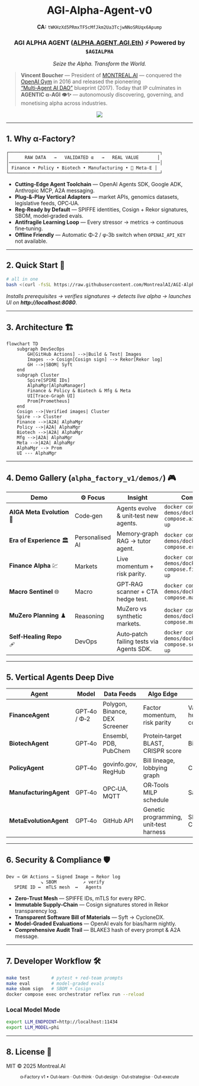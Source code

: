 
<!-- ========================================================================
  2025‑04‑23 — α‑Factory v1 README
  ======================================================================== -->

<h1 align="center">AGI‑Alpha‑Agent‑v0</h1>
<p align="center"><strong>CA:</strong> <code>tWKHzXd5PRmxTF5cMfJkm2Ua3TcjwNNoSRUqx6Apump</code></p>
<h3 align="center">AGI ALPHA AGENT (<a href="https://app.ens.domains/name/alpha.agent.agi.eth">ALPHA.AGENT.AGI.Eth</a>) ⚡ Powered by <code>$AGIALPHA</code></h3>
<p align="center"><em>Seize the Alpha. Transform the World.</em></p>

> **Vincent Boucher** — President of <a href="https://www.montreal.ai">MONTREAL.AI</a> — conquered the <a href="https://web.archive.org/web/20170929214241/https://gym.openai.com/read-only.html">OpenAI Gym</a> in 2016 and released the pioneering <a href="https://www.quebecartificialintelligence.com/priorart">“Multi‑Agent AI DAO”</a> blueprint (2017). Today that IP culminates in **AGENTIC α‑AGI 👁️✨** — autonomously discovering, governing, and monetising alpha across industries.

<p align="center">
  <a href="https://htmlpreview.github.io/?https://raw.githubusercontent.com/MontrealAI/AGI-Alpha-Agent-v0/main/deploy_sovereign_agentic_agialpha_agent_v0.html">
    <img src="https://img.shields.io/badge/LAUNCH-ALPHA%20EXPLORER-0a84ff?logo=thunderbird&style=for-the-badge">
  </a>
</p>

---

## 1. Why α‑Factory?  

```
┌─────────────────────────────────────────────────────────┐
│      RAW DATA   →   VALIDATED α   →   REAL VALUE       │
│─────────────────────────────────────────────────────────│
│ Finance • Policy • Biotech • Manufacturing • 🧬 Meta‑E │
└─────────────────────────────────────────────────────────┘
```

* **Cutting‑Edge Agent Toolchain** — OpenAI Agents SDK, Google ADK, Anthropic MCP, A2A messaging.
* **Plug‑&‑Play Vertical Adapters** — market APIs, genomics datasets, legislative feeds, OPC‑UA.
* **Reg‑Ready by Default** — SPIFFE identities, Cosign + Rekor signatures, SBOM, model‑graded evals.
* **Antifragile Learning Loop** — Every stressor → metrics → continuous fine‑tuning.
* **Offline Friendly** — Automatic Φ‑2 / φ‑3b switch when `OPENAI_API_KEY` not available.

---

## 2. Quick Start 🚀

```bash
# all in one
bash <(curl -fsSL https://raw.githubusercontent.com/MontrealAI/AGI-Alpha-Agent-v0/blob/main/alpha_factory_v1/install_alpha_factory_pro.sh)
```

*Installs prerequisites → verifies signatures → detects live alpha → launches UI on **http://localhost:8080***.

---

## 3. Architecture 🏗️

```mermaid
flowchart TD
    subgraph DevSecOps
        GH[GitHub Actions] -->|Build & Test| Images
        Images --> Cosign[Cosign sign] --> Rekor[Rekor log]
        GH -->|SBOM| Syft
    end
    subgraph Cluster
        Spire[SPIRE IDs]
        AlphaMgr[AlphaManager]
        Finance & Policy & Biotech & Mfg & Meta
        UI[Trace‑Graph UI]
        Prom[Prometheus]
    end
    Cosign -->|Verified images| Cluster
    Spire --> Cluster
    Finance -->|A2A| AlphaMgr
    Policy -->|A2A| AlphaMgr
    Biotech -->|A2A| AlphaMgr
    Mfg -->|A2A| AlphaMgr
    Meta -->|A2A| AlphaMgr
    AlphaMgr --> Prom
    UI --- AlphaMgr
```

---

## 4. Demo Gallery (`alpha_factory_v1/demos/`) 🎮

| Demo | ⚙️ Focus | Insight | Command |
|------|---------|---------|---------|
| **AIGA Meta Evolution** 🧬 | Code‑gen | Agents evolve & unit‑test new agents. | `docker compose -f demos/docker-compose.aiga_meta.yml up` |
| **Era of Experience** 🏛️ | Personalised AI | Memory‑graph RAG → tutor agent. | `docker compose -f demos/docker-compose.era.yml up` |
| **Finance Alpha** 💹 | Markets | Live momentum + risk parity. | `docker compose -f demos/docker-compose.finance.yml up` |
| **Macro Sentinel** 🌐 | Macro | GPT‑RAG scanner + CTA hedge test. | `docker compose -f demos/docker-compose.macro.yml up` |
| **MuZero Planning** ♟️ | Reasoning | MuZero vs synthetic markets. | `docker compose -f demos/docker-compose.muzero.yml up` |
| **Self‑Healing Repo** 🩹 | DevOps | Auto‑patch failing tests via Agents SDK. | `docker compose -f demos/docker-compose.selfheal.yml up` |

---

## 5. Vertical Agents Deep Dive

| Agent | Model | Data Feeds | Algo Edge | Guard‑rails |
|-------|-------|-----------|-----------|-------------|
| **FinanceAgent** | GPT‑4o / Φ‑2 | Polygon, Binance, DEX Screener | Factor momentum, risk parity | VaR limit, human‑in‑the‑loop confirm |
| **BiotechAgent** | GPT‑4o | Ensembl, PDB, PubChem | Protein‑target BLAST, CRISPR score | Bio‑safety triage |
| **PolicyAgent** | GPT‑4o | govinfo.gov, RegHub | Bill lineage, lobbying graph | COI log, bias eval |
| **ManufacturingAgent** | GPT‑4o | OPC‑UA, MQTT | OR‑Tools MILP schedule | Safety FMEA |
| **MetaEvolutionAgent** | GPT‑4o | GitHub API | Genetic programming, unit‑test harness | SBOM diff + Cosign gate |

---

## 6. Security & Compliance 🛡️

```text
Dev → GH Actions → Signed Image → Rekor log
             ↘ SBOM          ↗ verify
   SPIRE ID ↔  mTLS mesh  ↔   Agents
```

* **Zero‑Trust Mesh** — SPIFFE IDs, mTLS for every RPC.  
* **Immutable Supply‑Chain** — Cosign signatures stored in Rekor transparency log.  
* **Transparent Software Bill of Materials** — Syft → CycloneDX.  
* **Model‑Graded Evaluations** — OpenAI evals for bias/harm nightly.  
* **Comprehensive Audit Trail** — BLAKE3 hash of every prompt & A2A message.

---

## 7. Developer Workflow 🛠️

```bash
make test        # pytest + red‑team prompts
make eval        # model‑graded evals
make sbom sign   # SBOM + Cosign
docker compose exec orchestrator reflex run --reload
```

### Local Model Mode
```bash
export LLM_ENDPOINT=http://localhost:11434
export LLM_MODEL=phi
```

---

## 8. License 📜  
MIT © 2025 Montreal.AI

<p align="center"><sub>α‑Factory v1 • Out‑learn · Out‑think · Out‑design · Out‑strategise · Out‑execute</sub></p>
